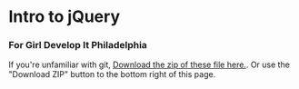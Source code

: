 # Intro to jQuery
### For Girl Develop It Philadelphia

If you're unfamiliar with git, [Download the zip of these file here.](https://github.com/tnbKristi/jquery_101/archive/master.zip). Or use the "Download ZIP" button to the bottom right of this page.